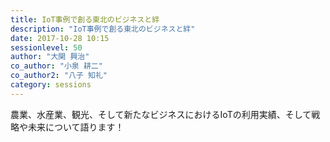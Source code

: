 ```yaml
---
title: IoT事例で創る東北のビジネスと絆
description: "IoT事例で創る東北のビジネスと絆"
date: 2017-10-28 10:15
sessionlevel: 50
author: "大関 興治"
co_author: "小泉 耕二"
co_author2: "八子 知礼"
category: sessions
---
```

農業、水産業、観光、そして新たなビジネスにおけるIoTの利用実績、そして戦略や未来について語ります！
